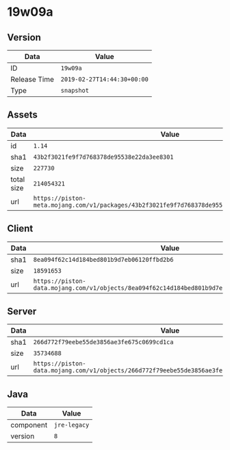 # 19w09a

## Version

|**Data**        | **Value**                 |
|----------------|-------------------------|
| ID   | ```19w09a```   |
| Release Time   | ```2019-02-27T14:44:30+00:00```   |
| Type   | ```snapshot```   |

## Assets

|**Data**        | **Value**                 |
|----------------|-------------------------|
| id   | ```1.14```   |
| sha1   | ```43b2f3021fe9f7d768378de95538e22da3ee8301```   |
| size   | ```227730```   |
| total size  | ```214054321```  |
| url       | ```https://piston-meta.mojang.com/v1/packages/43b2f3021fe9f7d768378de95538e22da3ee8301/1.14.json``` |

## Client

|**Data**        | **Value**                 |
|----------------|-------------------------|
| sha1   | ```8ea094f62c14d184bed801b9d7eb06120ffbd2b6```   |
| size   | ```18591653```   |
| url       | ```https://piston-data.mojang.com/v1/objects/8ea094f62c14d184bed801b9d7eb06120ffbd2b6/client.jar``` |

## Server

|**Data**        | **Value**                 |
|----------------|-------------------------|
| sha1   | ```266d772f79eebe55de3856ae3fe675c0699cd1ca```   |
| size   | ```35734688```   |
| url       | ```https://piston-data.mojang.com/v1/objects/266d772f79eebe55de3856ae3fe675c0699cd1ca/server.jar``` |

## Java

|**Data**        | **Value**                 |
|----------------|-------------------------|
| component   | ```jre-legacy```   |
| version   | ```8```   |